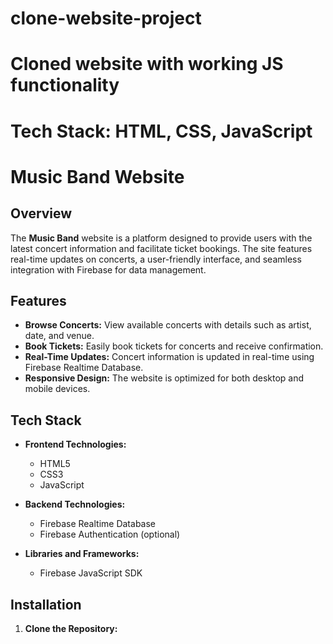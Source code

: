 # clone-website-project
# Cloned website with working JS functionality
# Tech Stack: HTML, CSS, JavaScript
# Music Band Website

## Overview

The **Music Band** website is a platform designed to provide users with the latest concert information and facilitate ticket bookings. The site features real-time updates on concerts, a user-friendly interface, and seamless integration with Firebase for data management.

## Features

- **Browse Concerts:** View available concerts with details such as artist, date, and venue.
- **Book Tickets:** Easily book tickets for concerts and receive confirmation.
- **Real-Time Updates:** Concert information is updated in real-time using Firebase Realtime Database.
- **Responsive Design:** The website is optimized for both desktop and mobile devices.

## Tech Stack

- **Frontend Technologies:**
  - HTML5
  - CSS3
  - JavaScript

- **Backend Technologies:**
  - Firebase Realtime Database
  - Firebase Authentication (optional)

- **Libraries and Frameworks:**
  - Firebase JavaScript SDK

## Installation

1. **Clone the Repository:**
